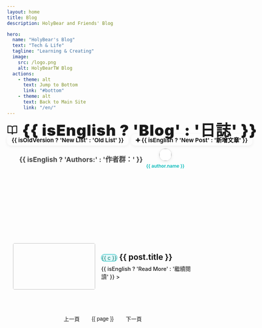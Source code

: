 ```yaml
---
layout: home
title: Blog
description: HolyBear and Friends' Blog

hero:
  name: "HolyBear's Blog"
  text: "Tech & Life"
  tagline: "Learning & Creating"
  image:
    src: /logo.png
    alt: HolyBearTW Blog
  actions:
    - theme: alt
      text: Jump to Bottom
      link: "#bottom"
    - theme: alt
      text: Back to Main Site
      link: "/en/"
---
```


<script setup lang="ts">


import { useAuthors } from '../../.vitepress/components/useAuthors.js'
import ArticleMeta from '../../.vitepress/theme/ArticleMeta.vue'
import PostMeta from '../../.vitepress/theme/PostMeta.vue'
import { data as allPosts } from '../../.vitepress/theme/en/post.data.ts'
import { watch as vueWatch, ref as vueRef, onMounted as vueOnMounted, onUnmounted as vueOnUnmounted } from 'vue'

const STORAGE_KEY = 'blogVersion';
const isOldVersion = vueRef(false);
const toggleVersion = () => {
  isOldVersion.value = !isOldVersion.value;
  // 寫入 localStorage
  if (typeof window !== 'undefined') {
    localStorage.setItem(STORAGE_KEY, isOldVersion.value ? 'old' : 'new');
  }
  window.scrollTo({ top: 0, behavior: 'auto' });
  // 若要同步 hash，請取消下行註解
  // window.location.hash = isOldVersion.value ? '#old' : ''
  // 切換新舊版時重新掛載卡片動畫
  nextTick(() => {
    setupCardAnimations();
  });
}

import { onMounted, onUnmounted, nextTick, ref, computed, watch } from 'vue'
import { useRoute } from 'vitepress'

const route = useRoute()
watch(() => route.path, () => {
  if (window.location.hash) window.location.hash = ''
})

// 呼叫 Composable，取得需要的共用資料和狀態
const { getAuthorMeta, authorsData, isEnglish } = useAuthors()

// 產生顯示用作者陣列
const displayAuthors = computed(() => {
  return Object.keys(authorsData).map(login => {
    const author = authorsData[login];
    return {
      login: login,
      url: author.url,
      name: isEnglish.value && author.name_en ? author.name_en : author.name
    }
  })
})

// 格式化日期為 YYYY-MM-DD 格式
const formatDate = (dateString: string) => {
  if (!dateString) return '未知日期'
  
  const date = new Date(dateString)
  
  // 檢查日期是否有效
  if (isNaN(date.getTime())) {
    console.warn('Invalid date:', dateString)
    return '未知日期'
  }
  
  return date.toISOString().slice(0, 10)
}

const fallbackImg = '/blog_no_image.svg'

const onImgError = (e: Event) => {
  const img = e.target as HTMLImageElement
  if (img && img.src !== fallbackImg) img.src = fallbackImg
}

// 使用原本的 posts 數據，而不是 import.meta.glob
const posts = allPosts.filter(
  post => Boolean(post)
).map(post => ({
  ...post,
  image: post.image || fallbackImg,
  tags: Array.isArray(post.tags) ? post.tags : (Array.isArray(post.tag) ? post.tag : (post.tag ? [post.tag] : [])),
  category: Array.isArray(post.category) ? post.category : (post.category ? [post.category] : [])
})).sort((a, b) => {
  // 依日期新到舊排序，無日期的排最後
  if (!a.date && !b.date) return 0;
  if (!a.date) return 1;
  if (!b.date) return -1;
  return b.date.localeCompare(a.date);
});

// 分頁邏輯
const postsPerPage = 10
const currentPage = ref(1)
const totalPages = computed(() => Math.ceil(posts.length / postsPerPage))
const paginatedPosts = computed(() => {
  const start = (currentPage.value - 1) * postsPerPage
  const end = start + postsPerPage
  return posts.slice(start, end)
})

const goToPage = (page: number) => {
  if (page >= 1 && page <= totalPages.value) {
    currentPage.value = page
    if (typeof window !== 'undefined') {
      window.scrollTo({ top: 0, behavior: 'smooth' })
    }
  }
}

const pageNumbers = computed(() => {
  const pages = []
  for (let i = 1; i <= totalPages.value; i++) {
    pages.push(i)
  }
  return pages
})

// 設置卡片動畫監聽的函數
const setupCardAnimations = async () => {
  await nextTick()
  
  const cards = document.querySelectorAll('.card')
  cards.forEach((card) => {
    const element = card as HTMLElement
    
    // 移除可能存在的舊監聽器和類
    element.classList.remove('animation-complete')
    
    // 監聽每張卡片的動畫完成事件
    element.addEventListener('animationend', () => {
      element.classList.add('animation-complete')
      // 強制觸發重排，確保樣式立即生效
      element.offsetHeight
    }, { once: true }) // 只監聽一次
  })
}

// 初始設置
onMounted(() => {
  // 讀取 localStorage 狀態
  if (typeof window !== 'undefined') {
    const saved = localStorage.getItem(STORAGE_KEY);
    if (saved === 'old') isOldVersion.value = true;
    if (saved === 'new') isOldVersion.value = false;
  }
  setupCardAnimations();
  document.body.classList.add('blog-index-page');
})

onUnmounted(() => {
  document.body.classList.remove('blog-index-page')
})

// 監聽當前頁變化，重新設置動畫
watch(currentPage, async () => {
  // 等待 DOM 更新完成後再設置動畫
  await nextTick()
  setTimeout(setupCardAnimations, 50) // 添加小延遲確保 DOM 完全更新
})
</script>


<!-- 新增 blog-header-row header 區塊 -->
<div class="blog-header-row" :class="{ 'with-divider': isOldVersion }">
  <h2 class="blog-title">
    <svg xmlns="http://www.w3.org/2000/svg" width="28" height="28" viewBox="0 0 24 24" fill="none" stroke="currentColor" stroke-width="2" stroke-linecap="round" stroke-linejoin="round" class="feather feather-book-open"><path d="M2 3h6a4 4 0 0 1 4 4v14a3 3 0 0 0-3-3H2z"></path><path d="M22 3h-6a4 4 0 0 0-4 4v14a3 3 0 0 1 3-3h7z"></path></svg>
    <span>{{ isEnglish ? 'Blog' : '日誌' }}</span>
  </h2>
  <div class="blog-authors">
    <strong>{{ isEnglish ? 'Authors:' : '作者群：' }}</strong>
    <span
      v-for="author in displayAuthors"
      :key="author.login"
      class="author-link"
    >
      <a :href="author.url" target="_blank" rel="noopener">
        <img
          :src="`https://github.com/${author.login}.png`"
          :alt="author.name"
          class="author-avatar"
        />
        {{ author.name }}
      </a>
    </span>
  </div>
  <div class="blog-header-actions">
    <a
      @click.prevent="toggleVersion"
      href="#"
      class="new-post-btn switch-version-btn"
      style="margin-right: 0.5em;"
    >
  {{ isOldVersion ? 'New List' : 'Old List' }}
    </a>
    <a
      class="new-post-btn"
      href="https://github.com/HolyBearTW/holybear.tw/new/main/blog"
      target="_blank"
      rel="noopener"
    >➕ {{ isEnglish ? 'New Post' : '新增文章' }}</a>
  </div>
</div>

<div v-if="!isOldVersion" class="cards">
  <a v-for="post in paginatedPosts" :key="post.url" class="card" :href="post.url">
    <div class="thumb">
      <img :src="post.image"
           :alt="post.title"
           loading="lazy"
           @error="onImgError"
           style="object-fit: contain;" />
    </div>
    <ClientOnly>
      <div class="meta">
        <div class="title">{{ post.title }}</div>
        <div class="badges" v-if="post.category.length || post.tags.length">
          <!-- 類別標籤（主題色） -->
          <span v-for="c in post.category" :key="'cat-' + c" class="badge category">{{ c }}</span>
          <!-- TAG標籤（原樣式） -->
          <span v-for="t in post.tags" :key="'tag-' + t" class="badge tag">{{ t }}</span>
        </div>
        <div class="byline">
          <ArticleMeta :author="post.author" :date="post.date" />
        </div>
        <p class="desc" v-if="post.summary">{{ post.summary }}</p>
      </div>
    </ClientOnly>
  </a>
</div>
<!-- 舊版文章列表區塊 -->
<div v-else class="blog-articles-grid old-version">
  <div v-for="post in paginatedPosts" :key="post.url" class="post-item">
    <a :href="post.url" class="post-item-link">
      <div class="post-thumbnail-wrapper">
        <img :src="post.image" :alt="post.title" class="post-thumbnail" />
      </div>
      <div class="post-info">
        <div class="post-title-row">
          <span
            v-if="post.category && post.category.length"
            class="category"
            v-for="c in post.category"
            :key="'cat-' + c"
          >{{ c }}</span>
          <h2 class="post-title">{{ post.title }}</h2>
        </div>
        <ClientOnly>
          <PostMeta :post="post" />
        </ClientOnly>
        <div v-if="post.excerpt" class="post-excerpt" v-html="post.excerpt"></div>
        <span class="read-more">{{ isEnglish ? 'Read More' : '繼續閱讀' }} &gt;</span>
      </div>
    </a>
  </div>
</div>


<div class="pagination" v-if="totalPages > 1">
  <button class="pagination-button" :disabled="currentPage === 1" @click="goToPage(currentPage - 1)">上一頁</button>
  <button
    v-for="page in pageNumbers"
    :key="page"
    class="pagination-button"
    :class="{ active: page === currentPage }"
    @click="goToPage(page)">
    {{ page }}
  </button>
  <button class="pagination-button" :disabled="currentPage === totalPages" @click="goToPage(currentPage + 1)">下一頁</button>
</div>

<!-- 底部錨點 -->
<div id="bottom"></div>

<style scoped>
/* 橫向排列，標題、作者群、按鈕同層，底部齊平 */
/* blog-header-row 樣式調整，讓作者群不會被擠到左側、讓作者群靠左、按鈕靠右，不受按鈕字數影響 */
.blog-header-row {
  display: flex;
  align-items: flex-end;
  justify-content: flex-start;
  gap: 2.2rem;
  margin-bottom: 0.5rem;
  flex-wrap: nowrap;
  flex-direction: row;
  position: unset;
}
.blog-header-actions {
  display: flex;
  align-items: flex-end;
  gap: 0.5em;
  margin-bottom: 0;
  margin-left: auto;
}

/* 切換按鈕沿用 new-post-btn 樣式，僅調整 margin-right */
.switch-version-btn {
  margin-right: 0.1em;
}
/* TAG 標籤顏色統一區塊（含主色、淺色、深色） */
/* 統一卡片下方 tag 標籤樣式（深灰底、淺灰字、深灰邊框） */
/* 只覆蓋顏色，形狀完全繼承 .badge，確保 tag 與 category 標籤一致 */
/* 只保留一組，與內頁同步，確保 specificity 正確 */
.badge.tag {
  background: #eaf4fb !important;
  color: #2077c7 !important;
  border: 1px solid #b5d0ea !important;
}
.dark .badge.tag {
  background: #23263a !important;
  color: #b5c6e0 !important;
  border: 1px solid #3b3b3b !important;
}
.dark .card {
  background: #1c1c1c !important;
  border-color: #2a2a2a !important;
}
/* 頁面作者群（沿用 blog/index.md 風格的精簡版） */
.cards { 
  display: grid; 
  grid-template-columns: 1fr; 
  gap: 16px; 
}

/* 平板以上：保持原有的水平佈局 */
@media (min-width: 720px) { 
  .cards { 
    gap: 20px; 
  } 
}

/* 卡片響應式設計 */
/* 與 index_backup.md 完全同步的卡片樣式 */
.card {
  display: flex; 
  align-items: stretch; 
  gap: 16px; 
  padding: 16px; 
  border-radius: 14px; 
  background: #F9F6F2 !important;
  border: 1px solid #e5e2da !important;
  color: #222 !important;
  min-height: 144px; 
  text-decoration: none; 
  color: inherit; 
  transition: all 0.3s cubic-bezier(0.4, 0, 0.2, 1);
  /* 進場動畫 - 初始狀態 */
  opacity: 0;
  transform: translateY(30px);
  animation: fadeInUp 0.6s ease forwards;
}

/* 手機版：保持水平佈局但調整尺寸 */
@media (max-width: 719px) {
  .card {
    flex-direction: row; /* 保持水平排列 */
    align-items: center; /* 確保垂直置中對齊 */
    gap: 12px;
    padding: 12px;
    min-height: auto;
  }
  
  .card .thumb {
    width: 100px !important; /* 縮小但保持在左邊 */
    height: 100px !important;
    margin: 0 !important;
    flex-shrink: 0;
    align-self: center !important; /* 垂直置中對齊 */
  }
  
  .card .meta {
    width: auto !important;
    flex: 1 !important;
    align-self: center !important; /* 垂直置中對齊 */
  }
  
  .card .title {
    font-size: 18px !important; /* 增大標題字體 */
    line-height: 1.3 !important;
    margin-bottom: 8px !important;
    display: -webkit-box;
    -webkit-line-clamp: 2;
    -webkit-box-orient: vertical;
    overflow: hidden;
    text-overflow: ellipsis;
    word-break: break-word;
    white-space: normal;
    max-height: 2.8em;
    padding-bottom: 0.2em;
  }
  @media (max-width: 767px) {
    .card .title {
      font-size: 1.05rem !important;
      display: -webkit-box;
      -webkit-line-clamp: 2;
      -webkit-box-orient: vertical;
      overflow: hidden;
      text-overflow: ellipsis;
      word-break: break-word;
      white-space: normal;
      max-height: 2.3em;
      line-height: 1.15 !important;
      padding-bottom: 0.18em;
    }
  }
  
  .card .badges {
    margin-bottom: 8px !important;
  }
  
  .card .badge {
    font-size: 11px !important;
    padding: 4px 8px !important;
  }
  
  .card .byline {
    font-size: 13px !important;
  }
  
  .card .byline .avatar {
    width: 18px !important;
    height: 18px !important;
  }
  
  .card .desc {
    font-size: 13px !important;
    line-height: 1.4 !important;
    display: -webkit-box !important;
    -webkit-line-clamp: 2 !important; /* 限制最多顯示2行 */
    -webkit-box-orient: vertical !important;
    overflow: hidden !important;
  }
}

/* 動畫完成後的狀態 - 這時才允許懸停效果 */
.card.animation-complete {
  animation: none !important;
  opacity: 1 !important;
  transform: translateY(0) !important;
  /* 確保 transition 立即生效 */
  transition: all 0.3s cubic-bezier(0.4, 0, 0.2, 1) !important;
}

/* 滑鼠移入效果與 index_backup.md 完全一致 */
.card.animation-complete:hover {
  transform: translateY(-4px) scale(1.02) !important;
  border-color: var(--vp-c-brand) !important;
  box-shadow: 0 8px 25px rgba(0, 184, 184, 0.15), 0 4px 12px rgba(0, 0, 0, 0.3) !important;
}

.card.animation-complete:hover .title {
  color: var(--vp-c-brand) !important;
}

/* 手機版：禁用懸停效果 */
@media (max-width: 719px) {
  .card.animation-complete:hover {
    transform: none !important;
    border-color: #2a2a2a !important;
    box-shadow: none !important;
  }
  
  .card.animation-complete:hover .title {
    color: var(--vp-c-text-1) !important;
  }
}

/* 為每張卡片添加延遲效果，讓它們依序出現 */
.card:nth-child(1) { animation-delay: 0.1s; }
.card:nth-child(2) { animation-delay: 0.2s; }
.card:nth-child(3) { animation-delay: 0.3s; }
.card:nth-child(4) { animation-delay: 0.4s; }
.card:nth-child(5) { animation-delay: 0.5s; }
.card:nth-child(6) { animation-delay: 0.6s; }
.card:nth-child(7) { animation-delay: 0.7s; }
.card:nth-child(8) { animation-delay: 0.8s; }
.card:nth-child(9) { animation-delay: 0.9s; }
.card:nth-child(10) { animation-delay: 1.0s; }

/* 定義進場動畫關鍵幀 */
@keyframes fadeInUp {
  to {
    opacity: 1;
    transform: translateY(0);
  }
}


/* 原本的懸停動畫（針對沒有 animation-complete 類的卡片，暫時禁用） */
.card:hover:not(.animation-complete) { 
  /* 進場動畫期間不要懸停效果 */
}

/* 移除重複的懸停效果定義 */
.thumb { display: flex; width: 144px; height: 144px; overflow: hidden; border-radius: 12px; background: var(--vp-c-bg-soft); align-items: center; justify-content: center; flex-shrink: 0; }
.thumb img { max-width: 100%; max-height: 100%; object-fit: contain; object-position: center center; display: block; }
.meta {
  min-width: 0;
  flex: 1;
  display: flex;
  flex-direction: column;
  justify-content: center;
  min-height: 144px;
}

/* 手機版 meta 調整 */
@media (max-width: 719px) {
  .meta {
    height: auto !important;
    min-height: auto !important;
    justify-content: flex-start !important;
    padding: 8px 0;
  }
}
.title {
  display: block;
  font-size: 1.25rem;
  font-weight: 800;
  color: var(--vp-c-text-1);
  margin-bottom: 0.5em;
  white-space: normal;
  word-break: break-word;
  overflow-wrap: break-word;
}
.badges {
  margin-top: 0;
}
@media (max-width: 900px) {
  .title {
    margin-bottom: 0.8em;
  }
  .badges {
    margin-top: 0.3em;
  }
}
@media (max-width: 900px) {
  .title {
    font-size: 1.1rem;
    max-height: 2.2em;
  }
}
@media (max-width: 720px) {
  .title {
    font-size: 1rem;
    line-height: 1.15;
    max-height: 2em;
  }
}
.badges { display: flex; flex-wrap: wrap; gap: 8px; margin-bottom: 8px; }
/* 強制所有 badge 形狀完全一致 */
.badge,
.badge.category,
.badge.tag {
  font-size: 13px !important;
  line-height: 1 !important;
  padding: 8px 12px !important;
  border-radius: 999px !important;
}
.badge {
  background: #2a2a2a;
  color: #cce;
  border: 1px solid #3b3b3b;
}

/* 強制新版 category 標籤顏色與舊版一致，且不會被覆蓋 */
.cards .badges .badge.category {
  background: #e0f7fa !important;
  color: #00796b !important;
  border: 1.5px solid #00b8b8 !important;
  z-index: 1;
}
.dark .cards .badges .badge.category {
  background: #00363a !important;
  color: #4dd0e1 !important;
  border: 1.5px solid #00b8b8 !important;
  z-index: 1;
}
.badge.category {
  /* 只保留 shape，顏色與邊框交給下方高 specificity 控制 */
}
/* TAG 標籤顏色統一區塊（含主色、淺色、深色） */
/* 只覆蓋顏色，形狀完全繼承 .badge，確保 tag 與 category 標籤一致（與內頁同步） */
/* 已上移，避免重複與覆蓋 */
.byline { color: var(--vp-c-text-2); font-size: 0.9rem; display: flex; align-items: center; padding: 0 !important; line-height: 1 !important; height: 20px; gap: 4px; margin-bottom: 6px; }
.byline .author { display: inline-flex; align-items: center; color: var(--vp-c-brand-1); text-decoration: none; font-weight: 600; gap: 4px; }
.byline .author:hover { text-decoration: underline; }
.byline .avatar { width: 21px; height: 21px; border-radius: 50%; border: 1px solid #ddd; background: #fff; margin-right: 0; object-fit: cover; }
.byline .dot { opacity: .6; }
.desc { color: var(--vp-c-text-2); font-size: 14px; line-height: 1.3; margin: 0 !important; padding: 0; }

/* 分頁樣式 */
.pagination {
  display: flex;
  justify-content: center;
  align-items: center;
  gap: 8px;
  margin-top: 2rem;
  padding: 1rem 0;
  flex-wrap: wrap;
}

.pagination-button {
  padding: 8px 12px;
  border: 1px solid var(--vp-c-divider);
  background: var(--vp-c-bg);
  color: var(--vp-c-text-1);
  border-radius: 6px;
  cursor: pointer;
  font-size: 14px;
  transition: all 0.2s ease;
  min-width: 40px;
}

/* 手機版分頁樣式調整 */
@media (max-width: 719px) {
  .pagination {
    gap: 6px;
    padding: 0.8rem 0;
  }
  
  .pagination-button {
    padding: 10px 14px;
    font-size: 16px;
    min-width: 44px;
    min-height: 44px;
  }
}

.pagination-button:hover:not(:disabled),
.pagination-button.active {
  background: var(--vp-c-brand);
  color: var(--vp-c-white);
  border-color: var(--vp-c-brand);
}

.pagination-button:disabled {
  opacity: 0.4;
  cursor: not-allowed;
}

.pagination-button:disabled:hover {
  background: var(--vp-c-bg);
  color: var(--vp-c-text-1);
  border-color: var(--vp-c-divider);
}

/* --- blog-header-row 樣式 --- */
.blog-header-row {
  display: flex;
  align-items: flex-end;
  justify-content: space-between;
  gap: 4rem;
  /* border-bottom: 1px dashed var(--vp-c-divider, #e5e5e5); */
  margin-bottom: 0.5rem;
  flex-wrap: nowrap;
  flex-direction: row;
  position: unset;
}
.blog-title {
  font-size: 2.5rem;
  font-weight: 900;
  letter-spacing: 0.03em;
  margin: 0 1.2rem 0 0;
  line-height: 0.7;
  color: var(--vp-c-text-1);
  flex-shrink: 0;
  display: inline-flex;
  align-items: center;
  gap: 0.75rem;
}
.blog-title svg {
  margin-bottom: 2px;
}
/* 作者群整體縮小字體 */
/* 作者群整體縮小字體，並強制單行不換行，超出可橫向捲動 */
/* 英文作者名更小 */


.blog-authors {
  color: var(--vp-c-text-2, #444);
  font-size: 1.12rem;
  display: flex;
  align-items: baseline;
  gap: 0.3em;
  flex-wrap: wrap;
  min-width: 0;
  margin-bottom: 0;
  position: relative;
  align-items: center;
}
.blog-authors strong {
  margin-right: 0.5em;
}
.author-link {
  position: relative;
  display: inline-block;
}
.author-avatar {
  width: 22px;
  height: 22px;
  border-radius: 50%;
  margin-right: 0.22em;
  vertical-align: middle;
  box-shadow: 0 2px 8px #0001;
  border: 1px solid #ddd;
  background: #fff;
  object-fit: cover;
}
.blog-authors a {
  color: var(--vp-c-brand-1, #00b8b8);
  text-decoration: none;
  font-weight: 600;
  font-size: 1.07em;
  margin-left: 0.18em;
  margin-right: 0.18em;
  line-height: 1.6;
  display: inline-flex;
  align-items: center;
}
.blog-authors a:hover {
  text-decoration: underline;
}
.new-post-btn {
  background: var(--vp-c-brand);
  color: #000;
  font-weight: 600;
  padding: 0.32em 0.8em;
  border-radius: 10px;
  text-decoration: none;
  font-size: 0.95rem;
  transition: background 0.15s, color 0.15s;
  box-shadow: 0 2px 8px 0 #0001;
  white-space: nowrap;
  margin-bottom: 0.5rem;
  flex-shrink: 0;
}
.new-post-btn:hover {
  background: var(--vp-c-brand-dark);
  color: #000;
}
@media (max-width: 1259px) {
  .blog-header-row {
    display: flex;
    flex-direction: row;
    flex-wrap: wrap;
    align-items: baseline;
    justify-content: space-between;
    /* border-bottom: 1px dashed var(--vp-c-divider, #e5e5e5); */
    margin-bottom: 0 !important;
    padding-top: 0.5rem !important;
    padding-bottom: 0.2rem !important;
    gap: 0 !important;
  }
  .blog-title {
    margin: 0 !important;
    flex-shrink: 0;
    order: 0;
  }
  .new-post-btn {
    background: var(--vp-c-brand);
    color: #000;
    font-weight: 600;
    padding: 0.32em 0.8em;
    border-radius: 10px;
    text-decoration: none;
    font-size: 0.95rem;
    transition: background 0.15s, color 0.15s;
    box-shadow: 0 2px 8px 0 #0001;
    white-space: nowrap;
    flex-shrink: 0;
    display: inline-flex;
    align-items: center;
    justify-content: center;
    margin: 0 !important;
    position: relative;
    top: -6px;
    order: 1;
  }
  .blog-authors {
    width: 100%;
    margin-top: 0 !important;
    margin-bottom: 0 !important;
    justify-content: center;
    display: flex;
    flex-direction: row;
    align-items: center;
    flex-wrap: wrap;
    gap: 0.25em 0.25em;
    text-align: center;
    order: 2;
  }
  .blog-authors strong {
    white-space: nowrap;
    margin-right: 0 !important;
  }
  .author-link {
    display: flex;
    flex-direction: column;
    align-items: center;
    margin: 0.05em 0.25em !important;
  }
  .author-avatar {
    width: 32px;
    height: 32px;
    margin-right: 0 !important;
    margin-bottom: 3px !important;
  }
  .blog-authors a {
    font-size: 12px;
    margin: 0 !important;
    padding: 0 !important;
    display: flex;
    flex-direction: column;
    align-items: center;
  }
}

/* 響應式：手機和平板下 tag/category 標籤變小（scoped 內） */
@media (max-width: 900px) {
  .badge.tag,
  .badge.category {
    font-size: 12px !important;
    padding: 5px 9px !important;
  }
  .badges {
    margin-bottom: 4px !important;
    gap: 4px !important;
  }
  .title {
    margin-bottom: 0.3em !important;
  }
}

/* 舊版列表作者群下方虛線 */
.blog-authors.with-divider {
  border-bottom: 1.5px dashed var(--vp-c-divider, #e5e5e5);
  padding-bottom: 0.3em;
  margin-bottom: 0.7em;
}

/* 舊版列表 blog-header-row 下方虛線分隔線 */
.blog-header-row.with-divider {
  border-bottom: 1.5px dashed var(--vp-c-divider, #e5e5e5);
  padding-bottom: 0.3em;
  margin-bottom: 0.7em;
}
</style>
<!-- 舊版文章列表專用樣式 -->
<style scoped>
.blog-articles-grid {
  display: grid;
  grid-template-columns: 1fr;
  gap: 0.5rem;
}
.post-item {
  border-bottom: 1px dashed var(--vp-c-divider);
  padding: 0.7rem 0;
  margin: 0;
}
.blog-articles-grid > .post-item:last-child {
  border-bottom: none;
}
.post-item-link {
  display: flex;
  align-items: center;
  min-height: 122px;
  height: auto;
  padding: 0 1rem;
  border-radius: 8px;
  text-decoration: none;
  color: inherit;
  transition: background 0.2s, box-shadow 0.2s, transform 0.2s;
}
.post-item-link:hover {
  background-color: var(--vp-c-bg-soft);
  box-shadow: 0 2px 8px 0 #0001;
  transform: translateY(-3px);
}
.post-thumbnail-wrapper {
  flex-shrink: 0;
  width: 216px;
  height: 122px;
  margin-right: 1rem;
  border-radius: 4px;
  overflow: hidden;
  display: flex;
  align-items: center;
  justify-content: center;
}
.post-thumbnail {
  width: 100%;
  height: 100%;
  object-fit: contain;
  display: block;
}
.post-info {
  flex: 1 1 0;
  display: flex;
  flex-direction: column;
  justify-content: center;
}
.post-title-row {
  display: flex;
  align-items: center;
  gap: 0.4em;
  margin-bottom: 0.2rem !important;
  margin-top: 0 !important;
}
.post-title, .post-info .post-title {
  border-top: none !important;
  padding-top: 0;
  margin-top: 0 !important;
  margin-bottom: 0.2rem !important;
  font-size: 1.3rem;
  line-height: 1.3;
  color: var(--vp-c-text-1);
  font-weight: 700;
  display: -webkit-box;
  -webkit-line-clamp: 2;
  -webkit-box-orient: vertical;
  overflow: hidden;
  text-overflow: ellipsis;
  vertical-align: middle;
  word-break: break-word;
  white-space: normal;
  max-height: 2.6em;
}
.post-excerpt {
  color: var(--vp-c-text-2);
  line-height: 1.5;
  font-size: 0.95rem;
  margin-top: 0 !important;
  margin-bottom: 0 !important;
  padding: 0 !important;
  display: -webkit-box;
  -webkit-line-clamp: 2;
  -webkit-box-orient: vertical;
  overflow: hidden;
  text-overflow: ellipsis;
}
.read-more {
  display: inline-block;
  color: var(--vp-c-brand-1);
  font-weight: 500;
  font-size: 0.9rem;
  margin-top: 0 !important;
  margin-bottom: 0;
}
.read-more:hover {
  text-decoration: underline;
}
@media (max-width: 767px) {
  .post-item {
    padding: 0.2rem 0;
  }
  .post-item-link {
    min-height: unset;
    padding: 0.2rem 0.5rem;
  }
  .post-thumbnail-wrapper {
    width: 110px;
    height: 90px;
    margin-right: 0.7rem;
    flex-shrink: 0;
    display: flex;
    align-items: center;
    justify-content: center;
  }
  .post-thumbnail {
    width: 100%;
    height: 100%;
    object-fit: contain;
    display: block;
  }
  .post-info {
    flex: 1 1 0;
    min-width: 0;
  }
  .post-title, .post-info .post-title {
    font-size: 1.05rem;
    display: -webkit-box;
    -webkit-line-clamp: 2;
    -webkit-box-orient: vertical;
    overflow: hidden;
    text-overflow: ellipsis;
    word-break: break-word;
    white-space: normal;
    max-height: 2.1em;
    line-height: 1.05;
  }
  .post-excerpt {
    font-size: 0.92rem;
    -webkit-line-clamp: 2;
  }
}
</style>

<style>

</style>

<style>
body.blog-index-page .vp-doc h2 {
  border-top: none !important;
  padding-top: 0 !important;
  margin-top: 0 !important;
}
body.blog-index-page main,
body.blog-index-page .VPContent,
body.blog-index-page .VPContent .content-container,
body.blog-index-page .VPDoc .content-container,
body.blog-index-page [class*="VPContent"],
body.blog-index-page [class*="content-container"] {
  border-top: none !important;
  box-shadow: none !important;
  outline: none !important;
}
</style>

<style>
  /* 舊版列表 category 標籤 shape 與新版一致，並有淺色/深色差異 */
body.blog-index-page .blog-articles-grid .badge.category,
body.blog-index-page .blog-articles-grid .category {
  display: inline-block;
  border-radius: 8px;
  border: 1.5px solid #00b8b8 !important;
  padding: 4px 12px;
  font-size: 0.95em;
  margin-right: 0.18em;
  margin-top: 0;
  margin-bottom: 0.2rem !important;
  line-height: 1.4;
  font-weight: 700;
  white-space: nowrap;
  overflow: visible;
  text-overflow: unset;
  height: auto;
  max-width: none;
  box-shadow: 0 1px 2px #0001;
  letter-spacing: 0.01em;
  transition: background 0.15s, color 0.15s, border 0.15s;
}
.blog-articles-grid .category {
  background: #e0f7fa !important;
  color: #00796b !important;
  border-radius: 8px;
  border: 1.5px solid #00b8b8 !important;
}
.dark .blog-articles-grid .category {
  background: #00363a !important;
  color: #4dd0e1 !important;
  border-radius: 8px;
  border: 1.5px solid #00b8b8 !important;
}
.blog-articles-grid .badge.category {
  background: #e0f7fa !important;
  color: #00796b !important;
  border: 1.5px solid #00b8b8 !important;
}
.dark .blog-articles-grid .badge.category {
  background: #00363a !important;
  color: #4dd0e1 !important;
  border: 1.5px solid #00b8b8 !important;
}
/* 響應式：手機和平板下 tag/category 標籤變小 */
@media (max-width: 900px) {
  .badge.tag,
  .badge.category {
    font-size: 11px !important;
    padding: 4px 8px !important;
  }
}
  </style>